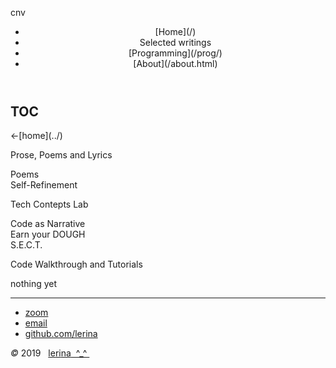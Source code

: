 cnv<canvas id="cnv_all" width="1366" height="760"></canvas>
<script src="./js/cnv00.js"></script>
<div class="container">
<header class="main-header clearfix">

<nav class="main-menu">
<ul>
<li class="main-menu__item">[Home](/)</li>
<li class="main-menu__item">Selected writings</li>
<li class="main-menu__item">[Programming](/prog/)</li>
<li class="main-menu__item">[About](/about.html)</li>
</ul>
</nav><!-- nav -->
</header><!-- header -->

<span id="top"></span>
<section class="sponsors-wrapper clearfix">
<main class="content-area">


<div class="sponsor purple" id="toc">
<h2>TOC</h2>
&lt;-[home](../)  

<span id="prose">Prose, Poems and Lyrics</span>  
- [Poems](./poems.html)  
- [Self-Refinement](./refinement.html)  

<span id="lab">Tech Contepts Lab</span>  
- [Code as Narrative](code_as_narrative.html)  
- [Earn your DOUGH](earn_your_dough.html)  
- [S.E.C.T.](sect.html)

<span id="walkthrough">Code Walkthrough and Tutorials</span>  
- [nothing yet](./)

---
</main>
</section><!-- sponsors-wrapper -->

</div><!-- container -->

<footer class="footer">


-   [zoom]()
-   [email](mailto:learningrustrpg@gmail.com)
-   [github.com/lerina](https://github.com/lerina)


<div id="copy"><em>&#xa9;</em> 2019  &nbsp; <a href="http://razafy.com" target="_blank"> <span class="le">le</span><span class="ri">ri</span><span class="na">na</span>  ^_^ </a></div>

</footer><!-- footer -->
